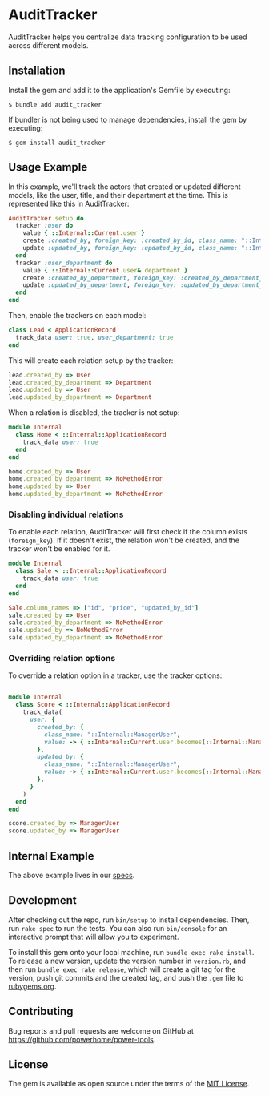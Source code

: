 # AuditTracker

AuditTracker helps you centralize data tracking configuration to be used across different models.

## Installation

Install the gem and add it to the application's Gemfile by executing:

    $ bundle add audit_tracker

If bundler is not being used to manage dependencies, install the gem by executing:

    $ gem install audit_tracker

## Usage Example

In this example, we'll track the actors that created or updated different models, like the user, title, and their department at the time. This is represented like this in AuditTracker:

```ruby
AuditTracker.setup do
  tracker :user do
    value { ::Internal::Current.user }
    create :created_by, foreign_key: :created_by_id, class_name: "::Internal::User"
    update :updated_by, foreign_key: :updated_by_id, class_name: "::Internal::User"
  end
  tracker :user_department do
    value { ::Internal::Current.user&.department }
    create :created_by_department, foreign_key: :created_by_department_id, class_name: "::Internal::Department"
    update :updated_by_department, foreign_key: :updated_by_department_id, class_name: "::Internal::Department"
  end
end
```

Then, enable the trackers on each model:

```ruby
class Lead < ApplicationRecord
  track_data user: true, user_department: true
end
```

This will create each relation setup by the tracker:

```ruby
lead.created_by => User
lead.created_by_department => Department
lead.updated_by => User
lead.updated_by_department => Department
```

When a relation is disabled, the tracker is not setup:

```ruby
module Internal
  class Home < ::Internal::ApplicationRecord
    track_data user: true
  end
end

home.created_by => User
home.created_by_department => NoMethodError
home.updated_by => User
home.updated_by_department => NoMethodError
```

### Disabling individual relations

To enable each relation, AuditTracker will first check if the column exists (`foreign_key`). If it doesn't exist, the relation won't be created, and the tracker won't be enabled for it.

```ruby
module Internal
  class Sale < ::Internal::ApplicationRecord
    track_data user: true
  end
end

Sale.column_names => ["id", "price", "updated_by_id"]
sale.created_by => User
sale.created_by_department => NoMethodError
sale.updated_by => NoMethodError
sale.updated_by_department => NoMethodError
```

### Overriding relation options

To override a relation option in a tracker, use the tracker options:

```ruby

module Internal
  class Score < ::Internal::ApplicationRecord
    track_data(
      user: {
        created_by: {
          class_name: "::Internal::ManagerUser",
          value: -> { ::Internal::Current.user.becomes(::Internal::ManagerUser) },
        },
        updated_by: {
          class_name: "::Internal::ManagerUser",
          value: -> { ::Internal::Current.user.becomes(::Internal::ManagerUser) },
        },
      }
    )
  end
end

score.created_by => ManagerUser
score.updated_by => ManagerUser
```

## Internal Example

The above example lives in our [specs](specs/internal).


## Development

After checking out the repo, run `bin/setup` to install dependencies. Then, run `rake spec` to run the tests. You can also run `bin/console` for an interactive prompt that will allow you to experiment.

To install this gem onto your local machine, run `bundle exec rake install`. To release a new version, update the version number in `version.rb`, and then run `bundle exec rake release`, which will create a git tag for the version, push git commits and the created tag, and push the `.gem` file to [rubygems.org](https://rubygems.org).

## Contributing

Bug reports and pull requests are welcome on GitHub at https://github.com/powerhome/power-tools.

## License

The gem is available as open source under the terms of the [MIT License](https://opensource.org/licenses/MIT).
